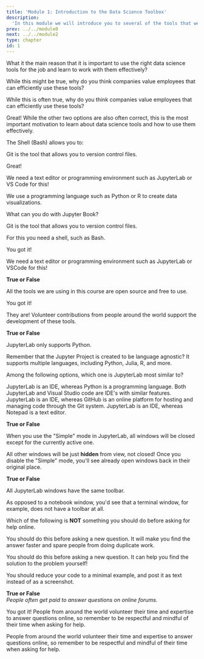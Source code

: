 ```yaml
---
title: 'Module 1: Introduction to the Data Science Toolbox'
description:
  'In this module we will introduce you to several of the tools that we will be using in this course, as well as to computing in general.'
prev: ../../module0
next: ../../module2
type: chapter
id: 1
---
```


<exercise id="0" title="Module Learning Outcomes"  type="slides, video">
<slides source="module1/module1_00" shot="1" start="00:00" end="00:34"> </slides>
</exercise>

<exercise id="1" title="Introduction to the Data Science Toolbox" type="slides,video">
<slides source="module1/module1_01" shot="2" start="0:00" end="13:30"> </slides>
</exercise>

<exercise id="2" title="✍️  Practice: The tools of the trade">

What it the main reason that it is important to use the right data science tools for the job and learn to work with them effectively?

<choice id="1" >
<opt text="It is a requirement to work in many big companies">

While this might be true, why do you think companies value employees that can efficiently use these tools?

</opt>

<opt text="It looks better on your resume if you are familiar with the state of the art data science software">

While this is often true, why do you think companies value employees that can efficiently use these tools?

</opt>

<opt text="It allows you to complete tasks more effectively and reduces the number of costly mistakes made" correct="true">

Great! While the other two options are also often correct, this is the most important motivation to learn about data science tools and how to use them effectively.

</opt>

</choice>

The Shell (Bash) allows you to:

<choice id="2" >
<opt text="Version control files">

Git is the tool that allows you to version control files.

</opt>

<opt text="Navigate the file system" correct="true">

Great!

</opt>

<opt text="Edit code files">

We need a text editor or programming environment such as JupyterLab or VS Code for this!

</opt>

<opt text="Create data visualizations">

We use a programming language such as Python or R to create data visualizations.

</opt>

</choice>


What can you do with Jupyter Book?

<choice id="3" >
<opt text="Version control files">

Git is the tool that allows you to version control files.

</opt>

<opt text="Navigate the file system">

For this you need a shell, such as Bash.

</opt>

<opt text="Publish books and web pages"  correct="true">

You got it!

</opt>

<opt text="Edit code files">

We need a text editor or programming environment such as JupyterLab or VSCode for this!

</opt>

</choice>

**True or False**

All the tools we are using in this course are open source and free to use.

<choice id="4" >
<opt text="True"  correct="true">

You got it!

</opt>

<opt text="False">

They are! Volunteer contributions from people around the world support the development of these tools.

</opt>

</choice>

</exercise>

<exercise id="3" title="How to use JupyterLab" type="slides,video">
<slides source="module1/module1_02" shot="2" start="13:315" end="21:35"> </slides>
</exercise>
<!-- ------------------------------------ -->
<exercise id='4' title="✍️ Practice: JupyterLab basics">

**True or False**

JupyterLab only supports Python.

<choice id="1">

<opt text="True">
Remember that the Jupyter Project is created to be language agnostic? It supports multiple languages, including Python, Julia, R, and more.
</opt>

<opt text="False" correct="true">
</opt>

</choice>

Among the following options, which one is JupyterLab most similar to?

<choice id="2">

<opt text="Python">
JupyterLab is an IDE, whereas Python is a programming language.
</opt>

<opt text="Visual Studio Code" correct="true">
Both JupyterLab and Visual Studio code are IDE's with similar features.
</opt>

<opt text="GitHub">
JupyterLab is an IDE, whereas GitHub is an online platform for hosting and managing code through the Git system.
</opt>

<opt text="Notepad">
JupyterLab is an IDE, whereas Notepad is a text editor.
</opt>

</choice>

**True or False**

When you use the "Simple" mode in JupyterLab, all windows will be closed except for the currently active one.

<choice id="3">

<opt text="True">
All other windows will be just <b>hidden</b> from view, not closed! Once you disable the "Simple" mode, you'll see already open windows back in their original place.
</opt>

<opt text="False" correct="true">
</opt>

</choice>

**True or False**

All JupyterLab windows have the same toolbar.

<choice id="4">

<opt text="True">
As opposed to a notebook window, you'd see that a terminal window, for example, does not have a toolbar at all.
</opt>

<opt text="False" correct="true">
</opt>

</choice>

</exercise>

<exercise id="5" title="Asking Effective Questions" type="slides,video">
<slides source="module1/module1_03" shot="2" start="21:36" end="30:49"></slides>
</exercise>

<exercise id="6" title="✍️  Practice: How to ask effectively">

Which of the following is **NOT** something you should do before asking for help online.

<choice id="1" >
<opt text="Search to see if the solution to your question already is available">

You should do this before asking a new question. It will make you find the answer faster and spare people from doing duplicate work.

</opt>

<opt text="Type out the problem for youself before asking the question">

You should do this before asking a new question. It can help you find the solution to the problem yourself!

</opt>

<opt text="Post a screenshot of your full code as is."  correct="true">

You should reduce your code to a minimal example, and post it as text instead of as a screenshot.

</opt>

</choice>

**True or False**       
*People often get paid to answer questions on online forums.*

<choice id="2" >
<opt text="False"  correct="true">

You got it! People from around the world volunteer their time and expertise to answer questions online, so remember to be respectful and mindful of their time when asking for help.

</opt>

<opt text="True">

People from around the world volunteer their time and expertise to answer questions online, so remember to be respectful and mindful of their time when asking for help.

</opt>

</choice>

</exercise>

<exercise id="7" title="What Did We Just Learn?" type="slides, video">
<slides source="module1/module1_end" shot="3" start="00:00" end="00:50">
</slides>
</exercise>

